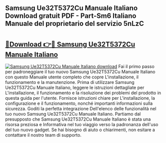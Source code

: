 ## Samsung Ue32T5372Cu Manuale Italiano Download gratuit PDF - Part-Sm6 Italiano Manuale del proprietario del servizio 5nLzC

# <h2><a href="http://dfgqae.blite.top/?on=Samsung+Ue32T5372Cu+Manuale+Italiano">🔗Download 👉🔴 Samsung Ue32T5372Cu Manuale Italiano</a></h2>

[![Samsung Ue32T5372Cu Manuale Italiano download](https://i.imgur.com/lujVjoI.png)](http://dfgqae.blite.top/?on=Samsung+Ue32T5372Cu+Manuale+Italiano)
Fai il primo passo per padroneggiare il tuo nuovo Samsung Ue32T5372Cu Manuale Italiano con questo Manuale utente completo che copre L'installazione, il funzionamento e la manutenzione. Prima di utilizzare Samsung Ue32T5372Cu Manuale Italiano, leggere le istruzioni dettagliate per L'installazione, il funzionamento e la risoluzione dei problemi del prodotto in questa guida per l'utente. Fornisce istruzioni chiare per L'installazione, la configurazione e il funzionamento, nonché importanti informazioni sulla sicurezza. Goditi la perfetta integrazione Dell'elenco delle funzionalità nel tuo nuovo Samsung Ue32T5372Cu Manuale Italiano. Partiamo dal presupposto che Samsung Ue32T5372Cu Manuale Italiano è stata una risorsa preziosa e Informativa nel tuo viaggio verso la padronanza dell'uso del tuo nuovo gadget. Se hai bisogno di aiuto o chiarimenti, non esitare a contattare il nostro team di supporto.
